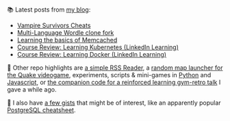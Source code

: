
📚 Latest posts from <a href="https://blog.kartones.net/">my blog</a>:

<!--START_SECTION:blogposts-->
* [Vampire Survivors Cheats](https:&#x2F;&#x2F;blog.kartones.net&#x2F;post&#x2F;vampire-survivors-cheats&#x2F;)
* [Multi-Language Wordle clone fork](https:&#x2F;&#x2F;blog.kartones.net&#x2F;post&#x2F;multi-language-wordle-clone-fork&#x2F;)
* [Learning the basics of Memcached](https:&#x2F;&#x2F;blog.kartones.net&#x2F;post&#x2F;memcached-learning-basics&#x2F;)
* [Course Review: Learning Kubernetes (LinkedIn Learning)](https:&#x2F;&#x2F;blog.kartones.net&#x2F;post&#x2F;course-review-learning-kubernetes-linkedin-learning&#x2F;)
* [Course Review: Learning Docker (LinkedIn Learning)](https:&#x2F;&#x2F;blog.kartones.net&#x2F;post&#x2F;course-review-learning-docker-linkedin-learning&#x2F;)
<!--END_SECTION:blogposts-->


📌 Other repo highlights are [a simple RSS Reader](https://github.com/Kartones/pbrr), a [random map launcher for the Quake videogame](https://github.com/Kartones/quaddicted-random-map), experiments, scripts & mini-games in [Python](https://github.com/Kartones/python) and [Javascript](https://github.com/Kartones/JSAssorted), or [the companion code for a reinforced learning gym-retro talk](https://github.com/Kartones/mindcamp-x-gym-retro) I gave a while ago.

📝 I also have [a few gists](https://gist.github.com/Kartones?direction=desc&sort=updated) that might be of interest, like an apparently popular [PostgreSQL cheatsheet](https://gist.github.com/Kartones/dd3ff5ec5ea238d4c546).

